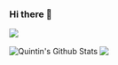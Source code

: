 ### Hi there 👋

![](https://komarev.com/ghpvc/?username=quintinvh&color=brightgreen&style=flat&label=PROFILE+VIEWS)

<img align="center" src="https://github-readme-stats-quintinvh.vercel.app/api?username=quintinvh&count_private=true&role=OWNER,ORGANIZATION_MEMBER,COLLABORATOR&show_icons=true&line_height=20&title_color=7A7ADB&icon_color=2234AE&text_color=D3D3D3&bg_color=0,000000,130F40" alt="Quintin's Github Stats">

<img align="center" src="https://github-readme-stats-quintinvh.vercel.app/api/top-langs/?username=quintinvh&langs_count=10&layout=compact&count_private=true&role=OWNER,ORGANIZATION_MEMBER,COLLABORATOR&theme=radical">

<!--
**quintinvh/quintinvh** is a ✨ _special_ ✨ repository because its `README.md` (this file) appears on your GitHub profile.

Here are some ideas to get you started:

- 🔭 I’m currently working on ...
- 🌱 I’m currently learning ...
- 👯 I’m looking to collaborate on ...
- 🤔 I’m looking for help with ...
- 💬 Ask me about ...
- 📫 How to reach me: ...
- 😄 Pronouns: ...
- ⚡ Fun fact: ...
-->
